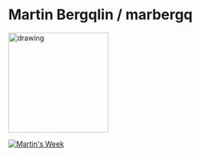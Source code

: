 # Martin Bergqlin / marbergq


<img src="https://ourstudio.se/images/ourstudio_logo_white.png" alt="drawing" width="200"/>

[![Martin's Week](https://github-readme-stats.vercel.app/api/wakatime?username=marbergq&theme=dark)](https://github.com/anuraghazra/github-readme-stats)

